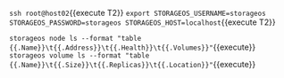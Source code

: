 `ssh root@host02`{{execute T2}}
`export STORAGEOS_USERNAME=storageos STORAGEOS_PASSWORD=storageos STORAGEOS_HOST=localhost`{{execute T2}}


`storageos node ls --format "table {{.Name}}\t{{.Address}}\t{{.Health}}\t{{.Volumes}}"`{{execute}}
`storageos volume ls --format "table {{.Name}}\t{{.Size}}\t{{.Replicas}}\t{{.Location}}"`{{execute}}
